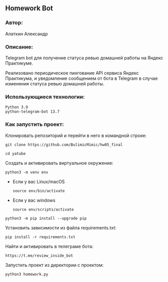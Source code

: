 ## Homework Bot

### Автор: 
Алаткин Александр

### Описание:
Telegram bot для получение статуса ревью домашней работы на Яндекс Практикуме.

Реализовано периодическое пингование API сервиса Яндекс Практикума, и уведомление сообщением от бота в Telegram в случае изменения статуса ревью домашней работы.

### Использующиеся технологии:
```
Python 3.9
python-telegram-bot 13.7
```

### Как запустить проект:
Клонировать репозиторий и перейти в него в командной строке:

```
git clone https://github.com/BulimicMimic/hw05_final
```

```
cd yatube
```

Cоздать и активировать виртуальное окружение:

```
python3 -m venv env
```

* Если у вас Linux/macOS

    ```
    source env/bin/activate
    ```

* Если у вас windows

    ```
    source env/scripts/activate
    ```

```
python3 -m pip install --upgrade pip
```

Установить зависимости из файла requirements.txt:

```
pip install -r requirements.txt
```


Найти и активировать в телеграме бота:
```
https://t.me/review_inside_bot
```

Запустить проект из директории с проектом:

```
python3 homework.py
```
